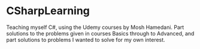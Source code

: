 # CSharpLearning
Teaching myself C#, using the Udemy courses by Mosh Hamedani. Part solutions to the problems given in courses Basics through to Advanced, and part solutions to problems I wanted to solve for my own interest.
